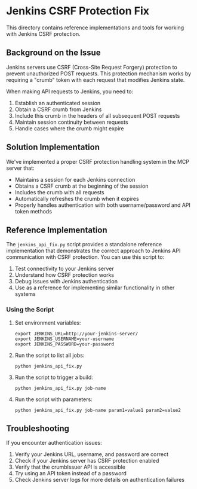 # Jenkins CSRF Protection Fix

This directory contains reference implementations and tools for working with Jenkins CSRF protection.

## Background on the Issue

Jenkins servers use CSRF (Cross-Site Request Forgery) protection to prevent unauthorized POST requests. This protection mechanism works by requiring a "crumb" token with each request that modifies Jenkins state.

When making API requests to Jenkins, you need to:

1. Establish an authenticated session
2. Obtain a CSRF crumb from Jenkins
3. Include this crumb in the headers of all subsequent POST requests
4. Maintain session continuity between requests
5. Handle cases where the crumb might expire

## Solution Implementation

We've implemented a proper CSRF protection handling system in the MCP server that:

- Maintains a session for each Jenkins connection
- Obtains a CSRF crumb at the beginning of the session
- Includes the crumb with all requests
- Automatically refreshes the crumb when it expires
- Properly handles authentication with both username/password and API token methods

## Reference Implementation

The `jenkins_api_fix.py` script provides a standalone reference implementation that demonstrates the correct approach to Jenkins API communication with CSRF protection. You can use this script to:

1. Test connectivity to your Jenkins server
2. Understand how CSRF protection works
3. Debug issues with Jenkins authentication
4. Use as a reference for implementing similar functionality in other systems

### Using the Script

1. Set environment variables:
   ```
   export JENKINS_URL=http://your-jenkins-server/
   export JENKINS_USERNAME=your-username
   export JENKINS_PASSWORD=your-password
   ```

2. Run the script to list all jobs:
   ```
   python jenkins_api_fix.py
   ```

3. Run the script to trigger a build:
   ```
   python jenkins_api_fix.py job-name
   ```

4. Run the script with parameters:
   ```
   python jenkins_api_fix.py job-name param1=value1 param2=value2
   ```

## Troubleshooting

If you encounter authentication issues:

1. Verify your Jenkins URL, username, and password are correct
2. Check if your Jenkins server has CSRF protection enabled
3. Verify that the crumbIssuer API is accessible
4. Try using an API token instead of a password
5. Check Jenkins server logs for more details on authentication failures
